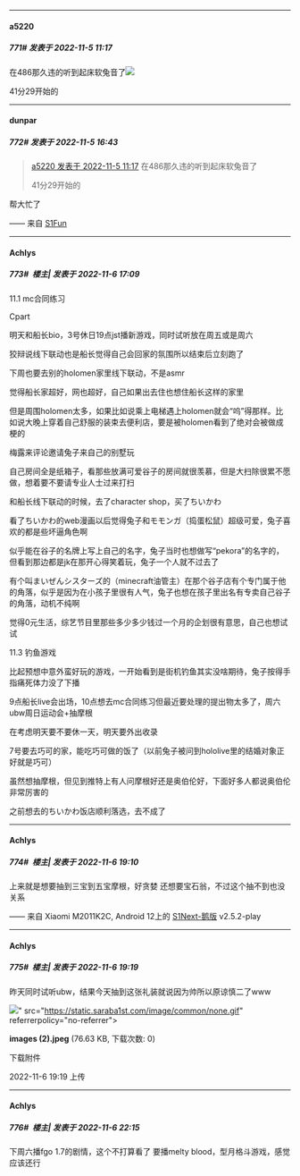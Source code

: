 

*****

####  a5220  
##### 771#       发表于 2022-11-5 11:17

在486那久违的听到起床软兔音了<img src="https://static.saraba1st.com/image/smiley/face2017/072.png" referrerpolicy="no-referrer">

41分29开始的



*****

####  dunpar  
##### 772#       发表于 2022-11-5 16:43

<blockquote><a href="httphttps://bbs.saraba1st.com/2b/forum.php?mod=redirect&amp;goto=findpost&amp;pid=58282686&amp;ptid=2037235" target="_blank">a5220 发表于 2022-11-5 11:17</a>
在486那久违的听到起床软兔音了

41分29开始的</blockquote>
帮大忙了

—— 来自 [S1Fun](https://s1fun.koalcat.com)



*****

####  Achlys  
##### 773#         楼主| 发表于 2022-11-6 17:09

11.1 mc合同练习

Cpart

明天和船长bio，3号休日19点jst播新游戏，同时试听放在周五或是周六

狡辩说线下联动也是船长觉得自己会回家的氛围所以结束后立刻跑了

下周也要去别的holomen家里线下联动，不是asmr

觉得船长家超好，网也超好，自己如果出去住也想住船长这样的家里

但是周围holomen太多，如果比如说乘上电梯遇上holomen就会“呜”得那样。比如说大晚上穿着自己舒服的装束去便利店，要是被holomen看到了绝对会被做成梗的

梅露来评论邀请兔子来自己的别墅玩

自己房间全是纸箱子，看那些放满可爱谷子的房间就很羡慕，但是大扫除很累不愿做，想着要不要请专业人士过来打扫

和船长线下联动的时候，去了character shop，买了ちいかわ

看了ちいかわ的web漫画以后觉得兔子和モモンガ（捣蛋松鼠）超级可爱，兔子喜欢的都是些坏逼角色啊

似乎能在谷子的名牌上写上自己的名字，兔子当时也想做写“pekora”的名字的，但看到那边都是jk在那开心得笑着玩，兔子一个人就不过去了

有个叫まいぜんシスターズ的（minecraft油管主）在那个谷子店有个专门属于他的角落，似乎是因为在小孩子里很有人气，兔子也想在孩子里出名有专卖自己谷子的角落，动机不纯啊

觉得0元生活，综艺节目里那些多少多少钱过一个月的企划很有意思，自己也想试试

11.3 钓鱼游戏

比起预想中意外蛮好玩的游戏，一开始看到是街机钓鱼其实没啥期待，兔子按得手指痛死体力没了下播

9点船长live会出场，10点想去mc合同练习但最近要处理的提出物太多了，周六ubw周日运动会+抽摩根

在考虑明天要不要休一天，明天要外出收录

7号要去巧可的家，能吃巧可做的饭了（以前兔子被问到hololive里的结婚对象正好就是巧可）

虽然想抽摩根，但见到推特上有人问摩根好还是奥伯伦好，下面好多人都说奥伯伦非常厉害的

之前想去的ちいかわ饭店顺利落选，去不成了



*****

####  Achlys  
##### 774#         楼主| 发表于 2022-11-6 19:10

上来就是想要抽到三宝到五宝摩根，好贪婪
还想要宝石翁，不过这个抽不到也没关系

—— 来自 Xiaomi M2011K2C, Android 12上的 [S1Next-鹅版](https://github.com/ykrank/S1-Next/releases) v2.5.2-play



*****

####  Achlys  
##### 775#         楼主| 发表于 2022-11-6 19:19

昨天同时试听ubw，结果今天抽到这张礼装就说因为帅所以原谅慎二了www

<img src="https://img.saraba1st.com/forum/202211/06/191927lv4ybygyicy0d00y.jpeg" referrerpolicy="no-referrer">" src="https://static.saraba1st.com/image/common/none.gif" referrerpolicy="no-referrer">

<strong>images (2).jpeg</strong> (76.63 KB, 下载次数: 0)

下载附件

2022-11-6 19:19 上传



*****

####  Achlys  
##### 776#         楼主| 发表于 2022-11-6 22:15

下周六播fgo 1.7的剧情，这个不打算看了
要播melty blood，型月格斗游戏，感觉应该还行

